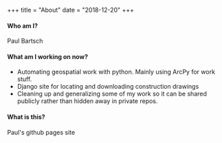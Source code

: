 +++
title = "About"
date = "2018-12-20"
+++

#### Who am I?
Paul Bartsch

#### What am I working on now?
- Automating geospatial work with python. Mainly using ArcPy for work stuff.
- Django site for locating and downloading construction drawings
- Cleaning up and generalizing some of my work so it can be shared publicly rather than hidden away in private repos.

#### What is this?
Paul's github pages site
